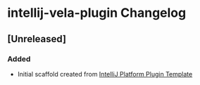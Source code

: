 <!-- Keep a Changelog guide -> https://keepachangelog.com -->

# intellij-vela-plugin Changelog

## [Unreleased]
### Added
- Initial scaffold created from [IntelliJ Platform Plugin Template](https://github.com/JetBrains/intellij-platform-plugin-template)
